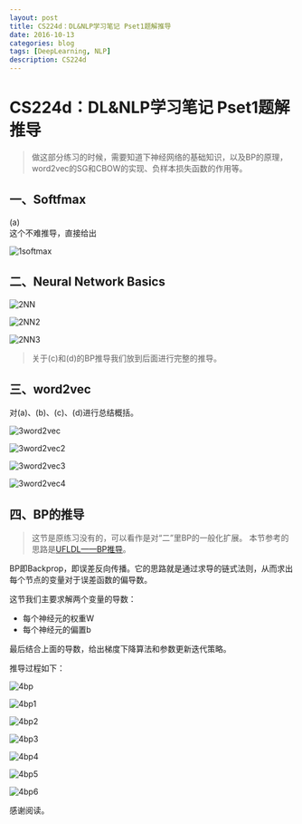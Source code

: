```yaml
--- 
layout: post 
title: CS224d：DL&NLP学习笔记 Pset1题解推导
date: 2016-10-13 
categories: blog 
tags: [DeepLearning, NLP] 
description: CS224d
--- 
```


# CS224d：DL&NLP学习笔记 Pset1题解推导

> 做这部分练习的时候，需要知道下神经网络的基础知识，以及BP的原理，word2vec的SG和CBOW的实现、负样本损失函数的作用等。

## 一、Softfmax

(a)  
这个不难推导，直接给出

![1softmax](http://odjt9j2ec.bkt.clouddn.com/dpnlp-pset1-1softmax.jpg)

## 二、Neural Network Basics

![2NN](http://odjt9j2ec.bkt.clouddn.com/dpnlp-pset1-2NN.jpg)

![2NN2](http://odjt9j2ec.bkt.clouddn.com/dpnlp-pset1-2NN2.jpg)

![2NN3](http://odjt9j2ec.bkt.clouddn.com/dpnlp-pset1-2NN3.jpg)

> 关于(c)和(d)的BP推导我们放到后面进行完整的推导。

## 三、word2vec

对(a)、(b)、(c)、(d)进行总结概括。

![3word2vec](http://odjt9j2ec.bkt.clouddn.com/dpnlp-pset1-3word2vec.jpg)

![3word2vec2](http://odjt9j2ec.bkt.clouddn.com/dpnlp-pset1-3word2vec2.jpg)

![3word2vec3](http://odjt9j2ec.bkt.clouddn.com/dpnlp-pset1-3word2vec3.jpg)

![3word2vec4](http://odjt9j2ec.bkt.clouddn.com/dpnlp-pset1-3word2vec4.jpg)

## 四、BP的推导

> 这节是原练习没有的，可以看作是对“二”里BP的一般化扩展。
> 本节参考的思路是[UFLDL——BP推导](http://deeplearning.stanford.edu/wiki/index.php/%E5%8F%8D%E5%90%91%E4%BC%A0%E5%AF%BC%E7%AE%97%E6%B3%95)。

BP即Backprop，即误差反向传播。它的思路就是通过求导的链式法则，从而求出每个节点的变量对于误差函数的偏导数。

这节我们主要求解两个变量的导数：

* 每个神经元的权重W
* 每个神经元的偏置b

最后结合上面的导数，给出梯度下降算法和参数更新迭代策略。

推导过程如下：

![4bp](http://odjt9j2ec.bkt.clouddn.com/dpnlp-pset1-4bp.jpg)

![4bp1](http://odjt9j2ec.bkt.clouddn.com/dpnlp-pset1-4bp1.jpg)

![4bp2](http://odjt9j2ec.bkt.clouddn.com/dpnlp-pset1-4bp2.jpg)

![4bp3](http://odjt9j2ec.bkt.clouddn.com/dpnlp-pset1-4bp3.jpg)

![4bp4](http://odjt9j2ec.bkt.clouddn.com/dpnlp-pset1-4bp4.jpg)

![4bp5](http://odjt9j2ec.bkt.clouddn.com/dpnlp-pset1-4bp5.jpg)

![4bp6](http://odjt9j2ec.bkt.clouddn.com/dpnlp-pset1-4bp6.jpg)

感谢阅读。